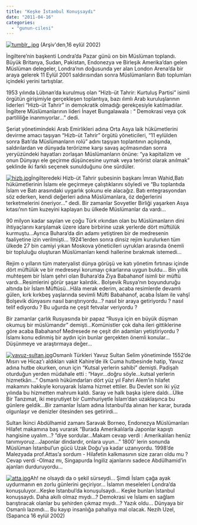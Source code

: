 ```yaml
---
title: "Keşke İstanbul Konuşsaydı"
date: "2011-04-16"
categories: 
  - "gunun-cilesi"
---
```


[![tumblr_.jpg](/uploads/2011/04/tumblr_.jpg)](/uploads/2011/04/tumblr_.jpg "tumblr_.jpg") (Arşiv'den,16 eylül 2002)

İngiltere’nin başkenti Londra’da Pazar günü on bin Müslüman toplandı. Büyük Britanya, Sudan, Pakistan, Endonezya ve Birleşik Amerika’dan gelen Müslüman delegeler, Londra’nın doğusunda yer alan London Arena’da bir araya gelerek 11 Eylül 2001 saldırısından sonra Müslümanların Batı toplumları içindeki yerini tartıştılar.

1953 yılında Lübnan’da kurulmuş olan “Hizb-üt Tahrir: Kurtuluş Partisi” isimli örgütün girişimiyle gerçekleşen toplantıya, bazı ılımlı Arab kuruluşlarının liderleri “Hizb-üt Tahrir” in demokratik olmadığı gerekçesiyle katılmadılar. İngiltere Müslümanlarının lideri İnayet Bungalawala : “ Demokrasi veya çok partililiğe inanmıyorlar...” dedi.

Şeriat yönetimindeki Arab Emirlikleri adına Orta Asya laik hükümetlerini devirme amacı taşıyan “Hizb-üt Tahrir” örgütü yöneticileri, “11 eylülden sonra Batı’da Müslümanların rolü” adını taşıyan toplantının açılışında, saldırılardan ve dünyada terörizme karşı savaş açılmasından sonra yeryüzündeki hayatları zorlaşan Müslümanların önüne: “ya kapitalizm ve onun Dünyayı ele geçirme düşüncesine uymak veya terörist olarak anılmak” şeklinde iki farklı seçenek sunulduğunu öne sürdüler.

[![hizb.jpg](/uploads/2011/04/hizb-1.jpg)](/uploads/2011/04/hizb-1.jpg "hizb.jpg")İngilteredeki Hizb-üt Tahrir şubesinin başkanı İmran Wahid,Batı hükümetlerinin İslamı ele geçirmeye çalıştıklarını söyledi ve “Bu toplantıda İslam ve Batı arasındaki uygarlık şokunu ele alacağız. Batı entegrasyondan söz ederken, kendi değerleri adına Müslümanlara, öz değerlerini terketmelerini öneriyor...” dedi. Bir zamanlar Sovyetler Birliği yaşarken Asya kıtası’nın tüm kuzeyini kaplayan bu ülkede Müslümanlar da vardı...

90 milyon kadar sayılan ve çoğu Türk ırkından olan bu Müslümanların dini ihtiyaçlarını karşılamak üzere idare birbirine uzak yerlerde dört müftülük kurmuştu...Ayrıca Buhara’da din adamı yetiştiren bir de medresenin faaliyetine izin verilmişti... 1924’lerden sonra dinsiz rejim kurulurken tüm ülkede 27 bin camiyi yıkan Moskova yöneticileri uyrukları arasında önemli bir topluluğu oluşturan Müslümanları kendi hallerine bırakmak istemedi...

Rejim o yılların tüm materyalist dünya görüşü ve katı yönetim fırtınası içinde dört müftülük ve bir medreseyi korumayı çıkarlarına uygun buldu... Bin yıllık muhteşem bir İslam şehri olan Buhara’da Ziya Babahanof isimli bir müftü vardı...Resimlerini görür şaşar kalırdık.. Bolşevik Rusya’nın boyunduruğu altında bir İslam Müftüsü...Hâla merak ederim, acaba resimlerde devamlı gülen, kırk kırkbeş yaşlarında sevimli Müfti Babahanof, acaba İslam ile vahşî Bolşevik dünyasını nasıl barıştırıyordu...? nasıl bir araya getiriyordu ? nasıl telif ediyordu ? Bu uğurda ne çeşit fetvalar veriyordu ?

Bir zamanlar çarlık Rusyasında bir papaz “Rusya için en büyük düşman okumuş bir müslümandır” demişti...Komünistler çok daha ileri gittiklerine göre acaba Babahanof Medresede ne çeşit din adamları yetiştiriyordu ? İslamı konu edinmiş bir aydın için bunlar gerçekten önemli konular... Düşünmeye ve araştırmaya değer...

[![yavuz-sultan.jpg](/uploads/2011/04/yavuz-sultan.jpg)](/uploads/2011/04/yavuz-sultan.jpg "yavuz-sultan.jpg")Osmanlı Türkleri Yavuz Sultan Selim yönetiminde 1552’de Mısırı ve Hicaz’ı aldıkları vakit Kahire’de ilk Cuma hutbesinde hatip, Yavuz adına hutbe okurken, onun için “Kutsal yerlerin sahibi” demişti. Padişah oturduğun yerden müdahale etti : “Hayır...doğru söyle...kutsal yerlerin hizmetkârı...” Osmanlı hükümdarları dört yüz yıl Fahri Alem’in hilafet makamını hakkıyle koruyarak İslama hizmet ettiler. Bu Devlet son iki yüz yılında bu hizmetten mahrum kaldı. Saray ve halk başka işlere daldı...Ülke Bir Tanzımat, iki meşrutiyet bir Cumhuriyetle İslam’dan uzaklaşınca bu günlere geldik...Bir zamanlar İslam adına İstanbul’da alınan her karar, burada olgunlaşır ve denizler ötesinden ses getirirdi...

Sultan İkinci Abdülhamid zamanı Saravak Borneo, Endonezya Müslümanları Hilafet makamına baş vurarak “Burada Amerikalılarla Japonlar kapıştı hangisine uyalım...? ”diye sordular...Makam cevap verdi : Amerikalıları henüz tanımıyoruz...Japonlar dindardır, onlara uyun...” 1800’ lerin sonunda Müslüman İstanbul’un gücü Uzak Doğu’ya kadar uzanıyordu. 1998’de Malezyada prof.Attas’a sordum - Hilafetin kalkmasının size zararı oldu mu ? Cevap verdi -Olmaz mı, Singapurda İngiliz ajanlarını sadece Abdülhamid’in ajanları durduruyordu...

[![atta.jpg](/uploads/2011/04/atta.jpg)](/uploads/2011/04/atta.jpg "atta.jpg")Ah! ne olsaydı da o şekil sürseydi... Şimdi İslam çağa ayak uydurmanın en zorlu günlerini geçiriyor... İslamın meseleleri Londra’da konuşuluyor...Keşke İstanbul’da konuşulsaydı... Keşke bunları İstanbul konuşsaydı. Daha akıllı olmaz mıydı...? Demokrasi ve İslamı en sağlam barıştıracak olanlar bu şehirden çıkmaz mıydı...? Yazık oldu... Dünyaya bir Osmanlı lazımdı... Bu kayıp insanlığa pahallıya mal olacak. Nezih Uzel, (Sapanca 16 eylül 2002)
